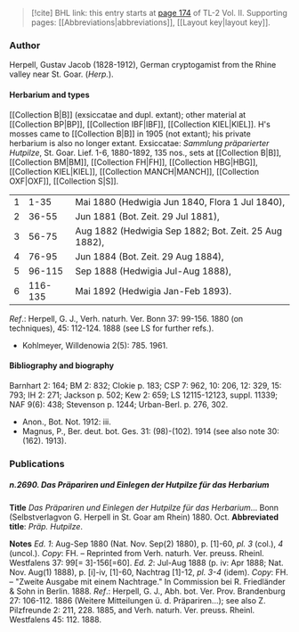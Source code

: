 > [!cite] BHL link: this entry starts at [page 174](https://www.biodiversitylibrary.org/item/103253#page/200/mode/1up) of TL-2 Vol. II.
> Supporting pages: [[Abbreviations|abbreviations]], [[Layout key|layout key]].

### Author

Herpell, Gustav Jacob (1828-1912), German cryptogamist from the Rhine valley near St. Goar. (*Herp.*).

#### Herbarium and types

[[Collection B|B]] (exsiccatae and dupl. extant); other material at [[Collection BP|BP]], [[Collection IBF|IBF]], [[Collection KIEL|KIEL]]. H's mosses came to [[Collection B|B]] in 1905 (not extant); his private herbarium is also no longer extant. Exsiccatae: *Sammlung präparierter Hutpilze*, St. Goar. Lief. 1-6, 1880-1892, 135 nos., sets at [[Collection B|B]], [[Collection BM|BM]], [[Collection FH|FH]], [[Collection HBG|HBG]], [[Collection KIEL|KIEL]], [[Collection MANCH|MANCH]], [[Collection OXF|OXF]], [[Collection S|S]].

| | | |
|---|---|---|
|1	|1-35	|Mai 1880 (Hedwigia Jun 1840, Flora 1 Jul 1840),
|2	|36-55	|Jun 1881 (Bot. Zeit. 29 Jul 1881),
|3	|56-75	|Aug 1882 (Hedwigia Sep 1882; Bot. Zeit. 25 Aug 1882),
|4	|76-95	|Jun 1884 (Bot. Zeit. 29 Aug 1884),
|5	|96-115	|Sep 1888 (Hedwigia Jul-Aug 1888),
|6	|116-135	|Mai 1892 (Hedwigia Jan-Feb 1893).

*Ref*.: Herpell, G. J., Verh. naturh. Ver. Bonn 37: 99-156. 1880 (on techniques), 45: 112-124. 1888 (see LS for further refs.).
- Kohlmeyer, Willdenowia 2(5): 785. 1961.

#### Bibliography and biography

Barnhart 2: 164; BM 2: 832; Clokie p. 183; CSP 7: 962, 10: 206, 12: 329, 15: 793; IH 2: 271; Jackson p. 502; Kew 2: 659; LS 12115-12123, suppl. 11339; NAF 9(6): 438; Stevenson p. 1244; Urban-Berl. p. 276, 302.
- Anon., Bot. Not. 1912: iii.
- Magnus, P., Ber. deut. bot. Ges. 31: (98)-(102). 1914 (see also note 30: (162). 1913).

### Publications

##### n.2690. Das Präpariren und Einlegen der Hutpilze für das Herbarium

**Title**
*Das Präpariren und Einlegen der Hutpilze für das Herbarium*... Bonn (Selbstverlagvon G. Herpell in St. Goar am Rhein) 1880. Oct.
**Abbreviated title**: *Präp. Hutpilze*.

**Notes**
*Ed. 1*: Aug-Sep 1880 (Nat. Nov. Sep(2) 1880), p. \[1\]-60, *pl. 3* (col.), *4* (uncol.). *Copy*: FH. – Reprinted from Verh. naturh. Ver. preuss. Rheinl. Westfalens 37: 99\[= 3\]-156\[=60\].
*Ed. 2*: Jul-Aug 1888 (p. iv: Apr 1888; Nat. Nov. Aug(1) 1888), p. \[i\]-iv, \[1\]-60, Nachtrag \[1\]-12, *pl. 3-4* (idem). *Copy*: FH. – "Zweite Ausgabe mit einem Nachtrage." In Commission bei R. Friedländer & Sohn in Berlin. 1888.
*Ref*.: Herpell, G. J., Abh. bot. Ver. Prov. Brandenburg 27: 106-112. 1886 (Weitere Mitteilungen ü. d. Präpariren...); see also Z. Pilzfreunde 2: 211, 228. 1885, and Verh. naturh. Ver. preuss. Rheinl. Westfalens 45: 112. 1888.

